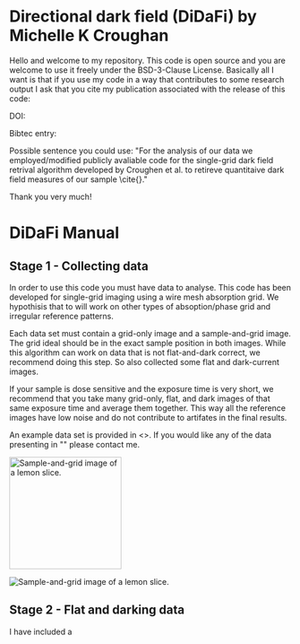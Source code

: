 # Directional dark field (DiDaFi) by Michelle K Croughan

Hello and welcome to my repository. This code is open source and you are welcome to use it freely under the BSD-3-Clause License. Basically all I want is that if you use my code in a way that contributes to some research output I ask that you cite my publication associated with the release of this code:

DOI:

Bibtec entry:

Possible sentence you could use: "For the analysis of our data we employed/modified publicly avaliable code for the single-grid dark field retrival algorithm developed by Croughen et al. to retireve quantitaive dark field measures of our sample \cite{}."

Thank you very much!

# DiDaFi Manual

## Stage 1 - Collecting data
In order to use this code you must have data to analyse. This code has been developed for single-grid imaging using a wire mesh absorption grid. We hypothisis that to will work on other types of absoption/phase grid and irregular reference patterns.

Each data set must contain a grid-only image and a sample-and-grid image. The grid ideal should be in the exact sample position in both images. While this algorithm can work on data that is not flat-and-dark correct, we recommend doing this step. So also collected some flat and dark-current images.

If your sample is dose sensitive and the exposure time is very short, we recommend that you take many grid-only, flat, and dark images of that same exposure time and average them together. This way all the reference images have low noise and do not contribute to artifates in the final results.

An example data set is provided in <>. If you would like any of the data presenting in "<final paper name>" please contact me.

<img src="https://github.com/Xray-grill/DiDaFi_MKCroughan/blob/e98102cf6f77e30aaf04b6601dff3f8d14cd00ad/Example_data/Stage_1-collecting_data/Sample+grid.png" alt="Sample-and-grid image of a lemon slice." width="200"/>

![Sample-and-grid image of a lemon slice.](https://github.com/Xray-grill/DiDaFi_MKCroughan/blob/e98102cf6f77e30aaf04b6601dff3f8d14cd00ad/Example_data/Stage_1-collecting_data/Sample+grid.png)

## Stage 2 - Flat and darking data

I have included a 